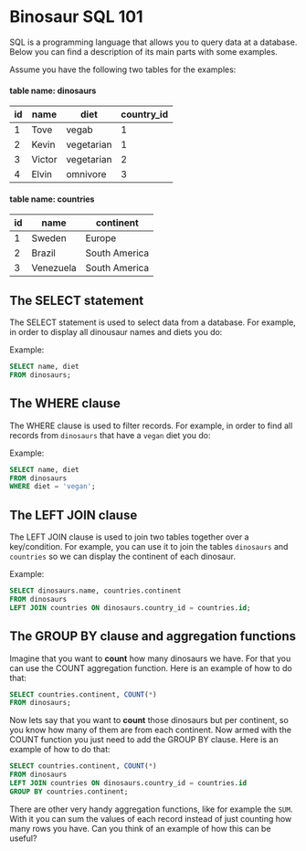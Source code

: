 # Binosaur SQL 101

SQL is a programming language that allows you to query data at a database. Below you can find a description of its main parts with some examples.

Assume you have the following two tables for the examples:

#### table name: dinosaurs
| id | name   | diet | country_id |
| --- | --- | --- | ---
| 1 | Tove   | vegab | 1
| 2 | Kevin  | vegetarian | 1
| 3 | Victor | vegetarian | 2
| 4 | Elvin  | omnivore   | 3

#### table name: countries
| id | name | continent
|--- | --- | ---
| 1  | Sweden | Europe
| 2  | Brazil | South America
| 3  | Venezuela | South America

## The SELECT statement

The SELECT statement is used to select data from a database. For example, in order to display all dinousaur names and diets you do:

Example:

```sql
SELECT name, diet
FROM dinosaurs;
```

## The WHERE clause

The WHERE clause is used to filter records. For example, in order to find all records from `dinosaurs` that have a `vegan` diet you do:

Example:

```sql
SELECT name, diet
FROM dinosaurs
WHERE diet = 'vegan';
```

## The LEFT JOIN clause

The LEFT JOIN clause is used to join two tables together over a key/condition. For example, you can use it to join the tables `dinosaurs` and `countries` so we can display the continent of each dinosaur.

Example:

```sql
SELECT dinosaurs.name, countries.continent
FROM dinosaurs
LEFT JOIN countries ON dinosaurs.country_id = countries.id;
```

## The GROUP BY clause and aggregation functions

Imagine that you want to **count** how many dinosaurs we have. For that you can use the COUNT aggregation function. Here is an example of how to do that:

```sql
SELECT countries.continent, COUNT(*)
FROM dinosaurs;
```

Now lets say that you want to **count** those dinosaurs but per continent, so you know how many of them are from each continent. Now armed with the COUNT function you just need to add the GROUP BY clause. Here is an example of how to do that:

```sql
SELECT countries.continent, COUNT(*)
FROM dinosaurs
LEFT JOIN countries ON dinosaurs.country_id = countries.id
GROUP BY countries.continent;
```

There are other very handy aggregation functions, like for example the `SUM`. With it you can sum the values of each record instead of just counting how many rows you have. Can you think of an example of how this can be useful?
